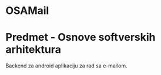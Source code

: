 # OSAMail
# Predmet - Osnove softverskih arhitektura

Backend za android aplikaciju za rad sa e-mailom.
